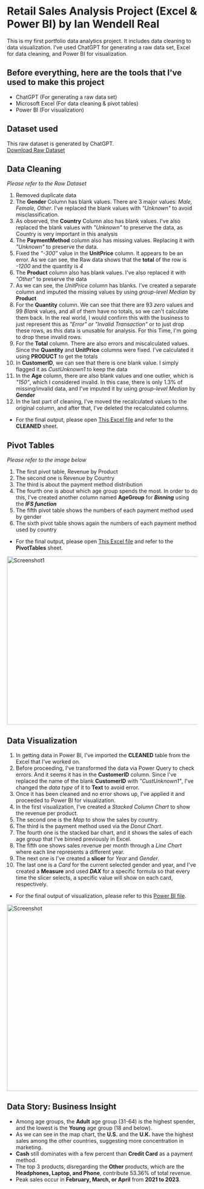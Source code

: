 # Retail Sales Analysis Project (Excel & Power BI) by Ian Wendell Real
This is my first portfolio data analytics project. It includes data cleaning to data visualization. I've used ChatGPT for generating a raw data set, Excel for data cleaning, and Power BI for visualization.
## Before everything, here are the tools that I've used to make this project
- ChatGPT (For generating a raw data set)
- Microsoft Excel (For data cleaning & pivot tables)
- Power BI (For visualization)
## Dataset used
This raw dataset is generated by ChatGPT.  
<a href="https://github.com/ianreal28/IanReal-DataAnalytics-PortfolioProject-1/blob/main/Portfolio_RAW_Dataset_1000.csv">Download Raw Dataset</a>
## Data Cleaning
*Please refer to the Raw Dataset*
1. Removed duplicate data
2. The **Gender** Column has blank values. There are 3 major values: *Male, Female, Other*. I've replaced the blank values with *"Unknown"* to avoid misclassification.
3. As observed, the **Country** Column also has blank values. I've also replaced the blank values with *"Unknown"* to preserve the data, as Country is very important in this analysis
4. The **PaymentMethod** column also has missing values. Replacing it with *"Unknown"* to preserve the data.
5. Fixed the *"-300"* value in the **UnitPrice** column. It appears to be an error. As we can see, the Raw data shows that the **total** of the row is *-1200* and the quantity is *4*
6. The **Product** column also has blank values. I've also replaced it with *"Other"* to preserve the data
7. As we can see, the *UnitPrice* column has blanks. I've created a separate column and imputed the missing values by using *group-level Median* by **Product**
8. For the **Quantity** column. We can see that there are 93 *zero* values and 99 *Blank* values, and all of them have no totals, so we can't calculate them back. In the real world, I would confirm this with the business to just represent this as *"Error" or "Invalid Transaction"* or to just drop these rows, as this data is unusable for analysis. For this Time, I'm going to drop these invalid rows.
9. For the **Total** column. There are also errors and miscalculated values. Since the **Quantity** and **UnitPrice** columns were fixed. I've calculated it using **PRODUCT** to get the totals
10. In **CustomerID**, we can see that there is one blank value. I simply flagged it as *CustUnknown1* to keep the data
11. In the **Age** column, there are also blank values and one outlier, which is *"150"*, which I considered invalid. In this case, there is only 1.3% of missing/invalid data, and I've imputed it by using *group-level Median* by **Gender**
12. In the last part of cleaning, I've moved the recalculated values to the original column, and after that, I've deleted the recalculated columns.
- For the final output, please open <a href="https://github.com/ianreal28/IanReal-DataAnalytics-PortfolioProject-1/blob/main/Retail%20Sales%20Analysis%20Project.xlsx">This Excel file</a> and refer to the **CLEANED** sheet.

## Pivot Tables
*Please refer to the image below*
1. The first pivot table, Revenue by Product
2. The second one is Revenue by Country
3. The third is about the payment method distribution
4. The fourth one is about which age group spends the most. In order to do this, I've created another column named **AgeGroup** for ***Binning*** using the ***IFS function***
5. The fifth pivot table shows the numbers of each payment method used by gender
6. The sixth pivot table shows again the numbers of each payment method used by country
- For the final output, please open <a href="https://github.com/ianreal28/IanReal-DataAnalytics-PortfolioProject-1/blob/main/Retail%20Sales%20Analysis%20Project.xlsx">This Excel file</a> and refer to the **PivotTables** sheet.
<img width="1022" height="444" alt="Screenshot1" src="https://github.com/user-attachments/assets/29c1791d-50d5-4d62-a10d-1ef98ca89386" />

## Data Visualization
1. In getting data in Power BI, I've imported the **CLEANED** table from the Excel that I've worked on.
2. Before proceeding, I've transformed the data via Power Query to check errors. And it seems it has in the **CustomerID** column. Since I've replaced the name of the blank **CustomerID** with *"CustUnknown1"*, I've changed the *data type* of it to **Text** to avoid error.
3. Once it has been cleaned and no error shows up, I've applied it and proceeded to Power BI for visualization.
4. In the first visualization, I've created a *Stacked Column Chart* to show the revenue per product.
5. The second one is the *Map* to show the sales by country.
6. The third is the payment method used via the *Donut Chart*.
7. The fourth one is the stacked bar chart, and it shows the sales of each age group that I've binned previously in Excel.
8. The fifth one shows sales revenue per month through a *Line Chart* where each line represents a different year.
9. The next one is I've created a **slicer** for *Year* and *Gender*.
10. The last one is a *Card* for the current selected gender and year, and I've created a **Measure** and used ***DAX*** for a specific formula so that every time the slicer selects, a specific value will show on each card, respectively.
- For the final output of visualization, please refer to this <a href="https://github.com/ianreal28/IanReal-DataAnalytics-PortfolioProject-1/blob/main/Retail%20Sales%20Analysis%20Project%20(Visualization).pbix">Power BI file</a>.
<img width="874" height="492" alt="Screenshot" src="https://github.com/user-attachments/assets/8ab0ed57-80e7-4987-b41b-1de39ced82f1" />

## Data Story: Business Insight
- Among age groups, the **Adult** age group (31-64) is the highest spender, and the lowest is the **Young** age group (18 and below).
- As we can see in the map chart, the **U.S.** and the **U.K.** have the highest sales among the other countries, suggesting more concentration in marketing.
- **Cash** still dominates with a few percent than **Credit Card** as a payment method.
- The top 3 products, disregarding the **Other** products, which are the **Headphones, Laptop, and Phone**, contribute 53.36% of total revenue.
- Peak sales occur in **February, March, or April** from **2021 to 2023**.
